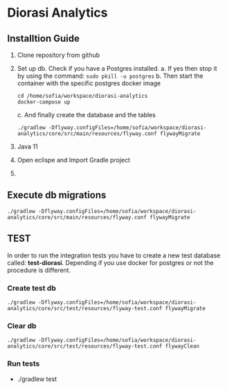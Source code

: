 # Diorasi Analytics

## Installtion Guide

1. Clone repository from github

1. Set up db. Check if you have a Postgres installed.
    a. If yes then stop it by using the command:
    ``` sudo pkill -u postgres ```
    b. Then start the container with the specific postgres docker image
    ```
    cd /home/sofia/workspace/diorasi-analytics
    docker-compose up
    ```
    c. And finally create the database and the tables
    ```
    ./gradlew -Dflyway.configFiles=/home/sofia/workspace/diorasi-analytics/core/src/main/resources/flyway.conf flywayMigrate
    ```

1. Java 11

1. Open eclispe and Import Gradle project

1. 


## Execute db migrations
```
./gradlew -Dflyway.configFiles=/home/sofia/workspace/diorasi-analytics/core/src/main/resources/flyway.conf flywayMigrate
```


## TEST

In order to run the integration tests you have to create a new test database called: **test-diorasi**. Depending if you use docker for postgres or not the procedure is different.

### Create test db
```
./gradlew -Dflyway.configFiles=/home/sofia/workspace/diorasi-analytics/core/src/test/resources/flyway-test.conf flywayMigrate
```

### Clear db
```
./gradlew -Dflyway.configFiles=/home/sofia/workspace/diorasi-analytics/core/src/test/resources/flyway-test.conf flywayClean
```

### Run tests
- ./gradlew test
